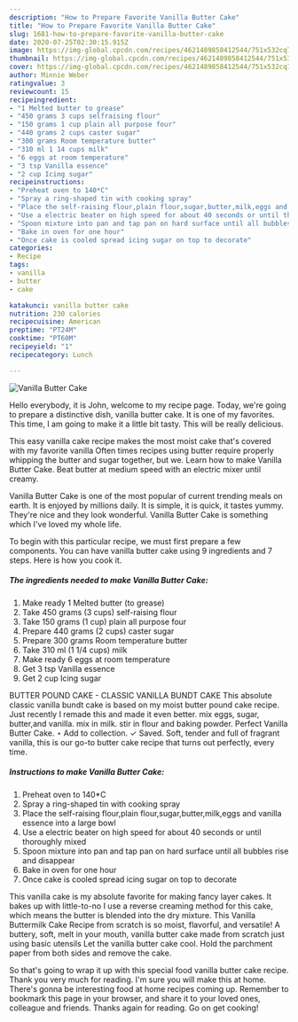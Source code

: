 ```yaml
---
description: "How to Prepare Favorite Vanilla Butter Cake"
title: "How to Prepare Favorite Vanilla Butter Cake"
slug: 1681-how-to-prepare-favorite-vanilla-butter-cake
date: 2020-07-25T02:30:15.915Z
image: https://img-global.cpcdn.com/recipes/4621489858412544/751x532cq70/vanilla-butter-cake-recipe-main-photo.jpg
thumbnail: https://img-global.cpcdn.com/recipes/4621489858412544/751x532cq70/vanilla-butter-cake-recipe-main-photo.jpg
cover: https://img-global.cpcdn.com/recipes/4621489858412544/751x532cq70/vanilla-butter-cake-recipe-main-photo.jpg
author: Minnie Weber
ratingvalue: 3
reviewcount: 15
recipeingredient:
- "1 Melted butter to grease"
- "450 grams 3 cups selfraising flour"
- "150 grams 1 cup plain all purpose four"
- "440 grams 2 cups caster sugar"
- "300 grams Room temperature butter"
- "310 ml 1 14 cups milk"
- "6 eggs at room temperature"
- "3 tsp Vanilla essence"
- "2 cup Icing sugar"
recipeinstructions:
- "Preheat oven to 140*C"
- "Spray a ring-shaped tin with cooking spray"
- "Place the self-raising flour,plain flour,sugar,butter,milk,eggs and vanilla essence into a large bowl"
- "Use a electric beater on high speed for about 40 seconds or until thoroughly mixed"
- "Spoon mixture into pan and tap pan on hard surface until all bubbles rise and disappear"
- "Bake in oven for one hour"
- "Once cake is cooled spread icing sugar on top to decorate"
categories:
- Recipe
tags:
- vanilla
- butter
- cake

katakunci: vanilla butter cake 
nutrition: 230 calories
recipecuisine: American
preptime: "PT24M"
cooktime: "PT60M"
recipeyield: "1"
recipecategory: Lunch

---
```



![Vanilla Butter Cake](https://img-global.cpcdn.com/recipes/4621489858412544/751x532cq70/vanilla-butter-cake-recipe-main-photo.jpg)

Hello everybody, it is John, welcome to my recipe page. Today, we're going to prepare a distinctive dish, vanilla butter cake. It is one of my favorites. This time, I am going to make it a little bit tasty. This will be really delicious.

This easy vanilla cake recipe makes the most moist cake that&#39;s covered with my favorite vanilla Often times recipes using butter require properly whipping the butter and sugar together, but we. Learn how to make Vanilla Butter Cake. Beat butter at medium speed with an electric mixer until creamy.

Vanilla Butter Cake is one of the most popular of current trending meals on earth. It is enjoyed by millions daily. It is simple, it is quick, it tastes yummy. They're nice and they look wonderful. Vanilla Butter Cake is something which I've loved my whole life.


To begin with this particular recipe, we must first prepare a few components. You can have vanilla butter cake using 9 ingredients and 7 steps. Here is how you cook it.

<!--inarticleads1-->

##### The ingredients needed to make Vanilla Butter Cake:

1. Make ready 1 Melted butter (to grease)
1. Take 450 grams (3 cups) self-raising flour
1. Take 150 grams (1 cup) plain all purpose four
1. Prepare 440 grams (2 cups) caster sugar
1. Prepare 300 grams Room temperature butter
1. Take 310 ml (1 1/4 cups) milk
1. Make ready 6 eggs at room temperature
1. Get 3 tsp Vanilla essence
1. Get 2 cup Icing sugar


BUTTER POUND CAKE - CLASSIC VANILLA BUNDT CAKE This absolute classic vanilla bundt cake is based on my moist butter pound cake recipe. Just recently I remade this and made it even better. mix eggs, sugar, butter,and vanilla. mix in milk. stir in flour and baking powder. Perfect Vanilla Butter Cake. ⋆ Add to collection. ✓ Saved. Soft, tender and full of fragrant vanilla, this is our go-to butter cake recipe that turns out perfectly, every time. 

<!--inarticleads2-->

##### Instructions to make Vanilla Butter Cake:

1. Preheat oven to 140*C
1. Spray a ring-shaped tin with cooking spray
1. Place the self-raising flour,plain flour,sugar,butter,milk,eggs and vanilla essence into a large bowl
1. Use a electric beater on high speed for about 40 seconds or until thoroughly mixed
1. Spoon mixture into pan and tap pan on hard surface until all bubbles rise and disappear
1. Bake in oven for one hour
1. Once cake is cooled spread icing sugar on top to decorate


This vanilla cake is my absolute favorite for making fancy layer cakes. It bakes up with little-to-no I use a reverse creaming method for this cake, which means the butter is blended into the dry mixture. This Vanilla Buttermilk Cake Recipe from scratch is so moist, flavorful, and versatile! A buttery, soft, melt in your mouth, vanilla butter cake made from scratch just using basic utensils Let the vanilla butter cake cool. Hold the parchment paper from both sides and remove the cake. 

So that's going to wrap it up with this special food vanilla butter cake recipe. Thank you very much for reading. I'm sure you will make this at home. There's gonna be interesting food at home recipes coming up. Remember to bookmark this page in your browser, and share it to your loved ones, colleague and friends. Thanks again for reading. Go on get cooking!

